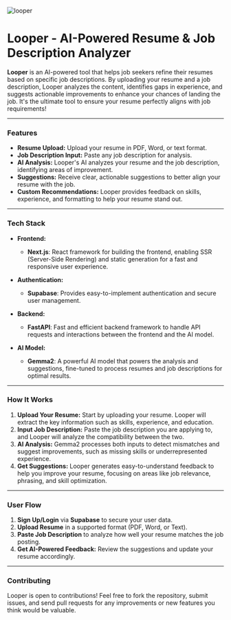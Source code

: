 ![looper](https://github.com/user-attachments/assets/5089f8d7-2176-4e38-852f-787a1082a100)
# **Looper - AI-Powered Resume & Job Description Analyzer**

**Looper** is an AI-powered tool that helps job seekers refine their resumes based on specific job descriptions. By uploading your resume and a job description, Looper analyzes the content, identifies gaps in experience, and suggests actionable improvements to enhance your chances of landing the job. It's the ultimate tool to ensure your resume perfectly aligns with job requirements!

---

### **Features**

- **Resume Upload:** Upload your resume in PDF, Word, or text format.
- **Job Description Input:** Paste any job description for analysis.
- **AI Analysis:** Looper's AI analyzes your resume and the job description, identifying areas of improvement.
- **Suggestions:** Receive clear, actionable suggestions to better align your resume with the job.
- **Custom Recommendations:** Looper provides feedback on skills, experience, and formatting to help your resume stand out.

---

### **Tech Stack**

- **Frontend:**
  - **Next.js**: React framework for building the frontend, enabling SSR (Server-Side Rendering) and static generation for a fast and responsive user experience.
- **Authentication:**

  - **Supabase**: Provides easy-to-implement authentication and secure user management.

- **Backend:**
  - **FastAPI**: Fast and efficient backend framework to handle API requests and interactions between the frontend and the AI model.
- **AI Model:**
  - **Gemma2**: A powerful AI model that powers the analysis and suggestions, fine-tuned to process resumes and job descriptions for optimal results.

---

### **How It Works**

1. **Upload Your Resume:** Start by uploading your resume. Looper will extract the key information such as skills, experience, and education.
2. **Input Job Description:** Paste the job description you are applying to, and Looper will analyze the compatibility between the two.
3. **AI Analysis:** Gemma2 processes both inputs to detect mismatches and suggest improvements, such as missing skills or underrepresented experience.
4. **Get Suggestions:** Looper generates easy-to-understand feedback to help you improve your resume, focusing on areas like job relevance, phrasing, and skill optimization.

---

### **User Flow**

1. **Sign Up/Login** via **Supabase** to secure your user data.
2. **Upload Resume** in a supported format (PDF, Word, or Text).
3. **Paste Job Description** to analyze how well your resume matches the job posting.
4. **Get AI-Powered Feedback:** Review the suggestions and update your resume accordingly.

---

### **Contributing**

Looper is open to contributions! Feel free to fork the repository, submit issues, and send pull requests for any improvements or new features you think would be valuable.

